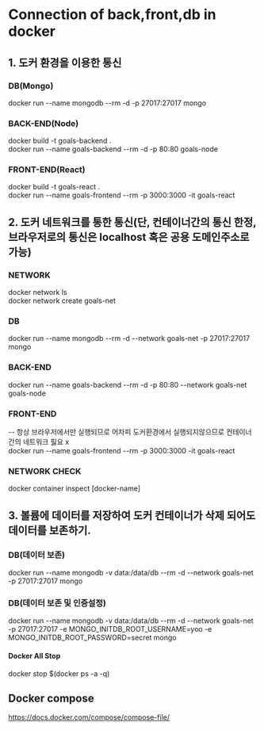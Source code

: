 # Connection of back,front,db in docker

## 1. 도커 환경을 이용한 통신

### DB(Mongo)
docker run --name mongodb --rm -d -p 27017:27017 mongo

### BACK-END(Node)
docker build -t goals-backend .<br />
docker run --name goals-backend --rm -d -p 80:80 goals-node

### FRONT-END(React)
docker build -t goals-react .<br />
docker run --name goals-frontend --rm -p 3000:3000 -it goals-react


## 2. 도커 네트워크를 통한 통신(단, 컨테이너간의 통신 한정, 브라우저로의 통신은 localhost 혹은 공용 도메인주소로 가능)

### NETWORK 
docker network ls <br />
docker network create goals-net

### DB
docker run --name mongodb --rm -d --network goals-net -p 27017:27017 mongo

### BACK-END
docker run --name goals-backend --rm -d -p 80:80 --network goals-net goals-node

### FRONT-END
-- 항상 브라우저에서만 실행되므로 어차피 도커환경에서 실행되지않으므로 컨테이너간의 네트워크 핋요 x <br />
docker run --name goals-frontend --rm -p 3000:3000 -it goals-react

### NETWORK CHECK
docker container inspect [docker-name]

## 3. 볼륨에 데이터를 저장하여 도커 컨테이너가 삭제 되어도 데이터를 보존하기.
### DB(데이터 보존)
docker run --name mongodb -v data:/data/db --rm -d --network goals-net -p 27017:27017 mongo

### DB(데이터 보존 및 인증설정)
docker run --name mongodb -v data:/data/db --rm -d --network goals-net -p 27017:27017 -e MONGO_INITDB_ROOT_USERNAME=yoo -e MONGO_INITDB_ROOT_PASSWORD=secret mongo

#### Docker All Stop
docker stop $(docker ps -a -q)


## Docker compose
https://docs.docker.com/compose/compose-file/

###